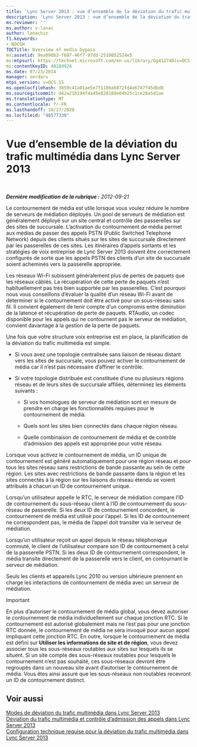 ```yaml
---
title: 'Lync Server 2013 : vue d’ensemble de la déviation du trafic multimédia'
description: 'Lync Server 2013 : vue d’ensemble de la déviation du trafic multimédia.'
ms.reviewer: ''
ms.author: v-lanac
author: lanachin
f1.keywords:
- NOCSH
TOCTitle: Overview of media bypass
ms:assetid: 9ea090b3-f607-46f7-97dd-2510052524e5
ms:mtpsurl: https://technet.microsoft.com/en-us/library/Gg412740(v=OCS.15)
ms:contentKeyID: 48184924
ms.date: 07/23/2014
manager: serdars
mtps_version: v=OCS.15
ms.openlocfilehash: 3859c41a01ae5e7f1100a6872fd4e6747f45dbd8
ms.sourcegitcommit: d42a21b194f4a45e828188e04b25c1ce28a5d1ae
ms.translationtype: MT
ms.contentlocale: fr-FR
ms.lasthandoff: 10/17/2020
ms.locfileid: "48577330"
---
```

# <a name="overview-of-media-bypass-in-lync-server-2013"></a>Vue d’ensemble de la déviation du trafic multimédia dans Lync Server 2013

<div data-xmlns="http://www.w3.org/1999/xhtml">

<div class="topic" data-xmlns="http://www.w3.org/1999/xhtml" data-msxsl="urn:schemas-microsoft-com:xslt" data-cs="https://msdn.microsoft.com/">

<div data-asp="https://msdn2.microsoft.com/asp">



</div>

<div id="mainSection">

<div id="mainBody">

<span> </span>

_**Dernière modification de la rubrique :** 2012-09-21_

Le contournement de média est utile lorsque vous voulez réduire le nombre de serveurs de médiation déployés. Un pool de serveurs de médiation est généralement déployé sur un site central et contrôle des passerelles sur des sites de succursale. L’activation du contournement de média permet aux médias de passer des appels PSTN (Public Switched Telephone Network) depuis des clients situés sur les sites de succursale directement par les passerelles de ces sites. Les itinéraires d’appels sortants et les stratégies de voix entreprise de Lync Server 2013 doivent être correctement configurés de sorte que les appels PSTN des clients d’un site de succursale soient acheminés vers la passerelle appropriée.

Les réseaux Wi-Fi subissent généralement plus de pertes de paquets que les réseaux câblés. La récupération de cette perte de paquets n’est habituellement pas très bien supportée par les passerelles. C’est pourquoi nous vous conseillons d’évaluer la qualité d’un réseau Wi-Fi avant de déterminer si le contournement doit être activé pour un sous-réseau sans fil. Il convient également de tenir compte d’un compromis entre diminution de la latence et récupération de perte de paquets. RTAudio, un codec disponible pour les appels qui ne contournent pas le serveur de médiation, convient davantage à la gestion de la perte de paquets.

Une fois que votre structure voix entreprise est en place, la planification de la déviation du trafic multimédia est simple.

  - Si vous avez une topologie centralisée sans liaison de réseau distant vers les sites de succursale, vous pouvez activer le contournement de média car il n’est pas nécessaire d’affiner le contrôle.

  - Si votre topologie distribuée est constituée d’une ou plusieurs régions réseau et de leurs sites de succursale affiliés, déterminez les éléments suivants :
    
      - Si vos homologues de serveur de médiation sont en mesure de prendre en charge les fonctionnalités requises pour le contournement de média.
    
      - Quels sont les sites bien connectés dans chaque région réseau.
    
      - Quelle combinaison de contournement de média et de contrôle d’admission des appels est appropriée pour votre réseau.

Lorsque vous activez le contournement de média, un ID unique de contournement est généré automatiquement pour une région réseau et pour tous les sites réseau sans restrictions de bande passante au sein de cette région. Les sites avec restrictions de bande passante dans la région et les sites connectés à la région sur les liaisons du réseau étendu se voient attribués à chacun un ID de contournement unique.

Lorsqu’un utilisateur appelle le RTC, le serveur de médiation compare l’ID de contournement du sous-réseau client à l’ID de contournement du sous-réseau de passerelle. Si les deux ID de contournement concordent, le contournement de média est utilisé pour l’appel. Si les ID de contournement ne correspondent pas, le média de l’appel doit transiter via le serveur de médiation.

Lorsqu’un utilisateur reçoit un appel depuis le réseau téléphonique commuté, le client de l’utilisateur compare son ID de contournement à celui de la passerelle PSTN. Si les deux ID de contournement correspondent, le média transite directement de la passerelle vers le client, en contournant le serveur de médiation.

Seuls les clients et appareils Lync 2010 ou version ultérieure prennent en charge les interactions de contournement de média avec un serveur de médiation.

<div>


> [!IMPORTANT]  
> En plus d’autoriser le contournement de média global, vous devez autoriser le contournement de média individuellement sur chaque jonction RTC. Si le contournement est autorisé globalement mais ne l’est pas pour une jonction RTC donnée, le contournement de média ne sera invoqué pour aucun appel impliquant cette jonction RTC. En outre, lorsque le contournement de média est défini sur <STRONG>Utiliser les informations de site et de région</STRONG>, vous devez associer tous les sous-réseaux routables aux sites sur lesquels ils se situent. Si un site compte des sous-réseaux routables pour lesquels le contournement n’est pas souhaité, ces sous-réseaux devront être regroupés dans un nouveau site avant d’autoriser le contournement de média. Vous êtes ainsi assuré que les sous-réseaux non routables recevront un ID de contournement distinct.



</div>

<div>

## <a name="see-also"></a>Voir aussi


[Modes de déviation du trafic multimédia dans Lync Server 2013](lync-server-2013-media-bypass-modes.md)  
[Déviation du trafic multimédia et contrôle d’admission des appels dans Lync Server 2013](lync-server-2013-media-bypass-and-call-admission-control.md)  
[Configuration technique requise pour la déviation du trafic multimédia dans Lync Server 2013](lync-server-2013-technical-requirements-for-media-bypass.md)  
  

</div>

</div>

<span> </span>

</div>

</div>

</div>

